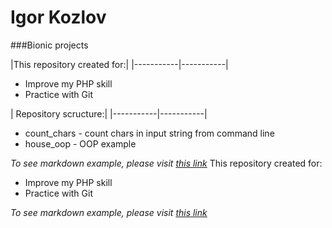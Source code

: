 # Igor Kozlov
###Bionic projects

|This repository created for:|
|-----------|-----------|


* Improve my PHP skill
* Practice with Git

| Repository scructure:|
|-----------|-----------|

* count_chars - count chars in input string from command line
* house_oop - OOP example

*To see markdown example, please visit [this link](http://bezumkin.ru/utils/markdown)*
This repository created for:

* Improve my PHP skill
* Practice with Git

*To see markdown example, please visit [this link](http://bezumkin.ru/utils/markdown)*
